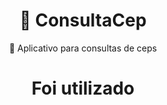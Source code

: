 <h1 align="center">
    <a>🔗 ConsultaCep</a>
</h1>
<p align="center">🚀 Aplicativo para consultas de ceps </p>

<h1 align="center"> Foi utilizado </h1>
